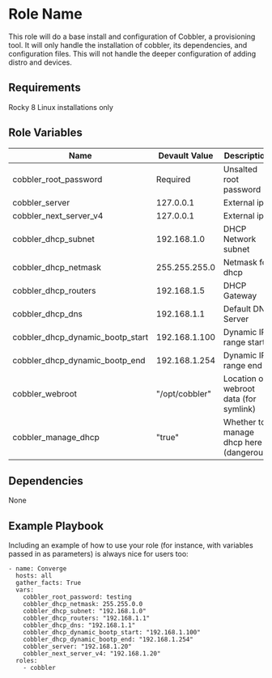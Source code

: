 Role Name
=========

This role will do a base install and configuration of Cobbler, a provisioning tool.  It will only handle
the installation of cobbler, its dependencies, and configuration files. This will not handle the deeper configuration of adding distro and devices.

Requirements
------------

Rocky 8 Linux installations only

Role Variables
--------------
| Name                             | Devault Value  | Description                             |
| --- | --- | --- |
| cobbler_root_password            | Required       | Unsalted root password                  |
| cobbler_server                   | 127.0.0.1      | External ip                             |
| cobbler_next_server_v4           | 127.0.0.1      | External ip                             |
| cobbler_dhcp_subnet              | 192.168.1.0    | DHCP Network subnet                     |
| cobbler_dhcp_netmask             | 255.255.255.0  | Netmask for dhcp                        |
| cobbler_dhcp_routers             | 192.168.1.5    | DHCP Gateway                            |
| cobbler_dhcp_dns                 | 192.168.1.1    | Default DNS Server                      |
| cobbler_dhcp_dynamic_bootp_start | 192.168.1.100  | Dynamic IP range start                  |
| cobbler_dhcp_dynamic_bootp_end   | 192.168.1.254  | Dynamic IP range end                    |
| cobbler_webroot                  | "/opt/cobbler" | Location of webroot data (for symlink)  |
| cobbler_manage_dhcp              | "true"         | Whether to manage dhcp here (dangerous) |

Dependencies
------------

None

Example Playbook
----------------

Including an example of how to use your role (for instance, with variables passed in as parameters) is always nice for users too:

    - name: Converge
      hosts: all
      gather_facts: True
      vars:
        cobbler_root_password: testing
        cobbler_dhcp_netmask: 255.255.0.0
        cobbler_dhcp_subnet: "192.168.1.0"
        cobbler_dhcp_routers: "192.168.1.1"
        cobbler_dhcp_dns: "192.168.1.1"
        cobbler_dhcp_dynamic_bootp_start: "192.168.1.100"
        cobbler_dhcp_dynamic_bootp_end: "192.168.1.254"
        cobbler_server: "192.168.1.20"
        cobbler_next_server_v4: "192.168.1.20"
      roles:
        - cobbler
